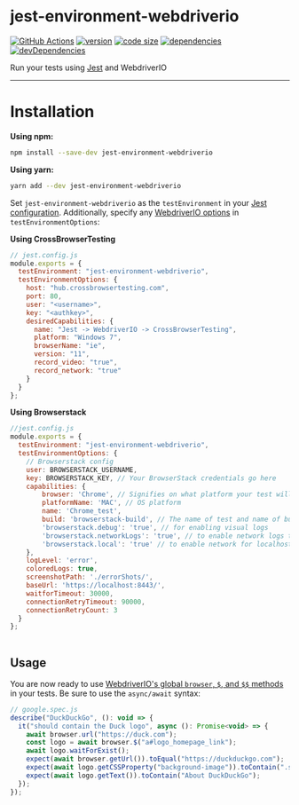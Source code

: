 # jest-environment-webdriverio

[![GitHub Actions](https://github.com/iiroj/jest-environment-webdriverio/workflows/Tags/badge.svg)](https://github.com/iiroj/jest-environment-webdriverio/actions)
[![version](https://img.shields.io/npm/v/jest-environment-webdriverio.svg)](https://www.npmjs.com/package/jest-environment-webdriverio)
[![code size](https://img.shields.io/github/languages/code-size/iiroj/jest-environment-webdriverio.svg)](https://github.com/iiroj/jest-environment-webdriverio)
[![dependencies](https://img.shields.io/david/iiroj/jest-environment-webdriverio.svg)](https://github.com/iiroj/jest-environment-webdriverio/blob/master/package.json)
[![devDependencies](https://img.shields.io/david/dev/iiroj/jest-environment-webdriverio.svg)](https://github.com/iiroj/jest-environment-webdriverio/blob/master/package.json)

Run your tests using [Jest](https://jestjs.io) and WebdriverIO

---

# Installation

**Using npm:**
```sh
npm install --save-dev jest-environment-webdriverio
```

**Using yarn:**
```sh
yarn add --dev jest-environment-webdriverio
```

Set `jest-environment-webdriverio` as the `testEnvironment` in your [Jest configuration](https://jestjs.io/docs/en/configuration). Additionally, specify any [WebdriverIO options](https://webdriver.io/docs/options.html) in `testEnvironmentOptions`:

**Using CrossBrowserTesting**
```js
// jest.config.js
module.exports = {
  testEnvironment: "jest-environment-webdriverio",
  testEnvironmentOptions: {
    host: "hub.crossbrowsertesting.com",
    port: 80,
    user: "<username>",
    key: "<authkey>",
    desiredCapabilities: {
      name: "Jest -> WebdriverIO -> CrossBrowserTesting",
      platform: "Windows 7",
      browserName: "ie",
      version: "11",
      record_video: "true",
      record_network: "true"
    }
  }
};
```
**Using Browserstack**
```js
//jest.config.js
module.exports = {
  testEnvironment: "jest-environment-webdriverio",
  testEnvironmentOptions: {
    // Browserstack config
    user: BROWSERSTACK_USERNAME,
    key: BROWSERSTACK_KEY, // Your BrowserStack credentials go here
    capabilities: {
        browser: 'Chrome', // Signifies on what platform your test will run. You can define other capabilities here.
        platformName: 'MAC', // OS platform
        name: 'Chrome_test',
        build: 'browserstack-build', // The name of test and name of build is being defined here
        'browserstack.debug': 'true', // for enabling visual logs
        'browserstack.networkLogs': 'true', // to enable network logs to be logged
        'browserstack.local': 'true' // to enable network for localhost
    },
    logLevel: 'error',
    coloredLogs: true,
    screenshotPath: './errorShots/',
    baseUrl: 'https://localhost:8443/',
    waitforTimeout: 30000,
    connectionRetryTimeout: 90000,
    connectionRetryCount: 3
  }
};
    
```

## Usage

You are now ready to use [WebdriverIO's global `browser`, `$`, and `$$` methods](https://webdriver.io/docs/api.html) in your tests. Be sure to use the `async/await` syntax:

```js
// google.spec.js
describe("DuckDuckGo", (): void => {
  it("should contain the Duck logo", async (): Promise<void> => {
    await browser.url("https://duck.com");
    const logo = await browser.$("a#logo_homepage_link");
    await logo.waitForExist();
    expect(await browser.getUrl()).toEqual("https://duckduckgo.com");
    expect(await logo.getCSSProperty("background-image")).toContain(".svg");
    expect(await logo.getText()).toContain("About DuckDuckGo");
  });
});
```
